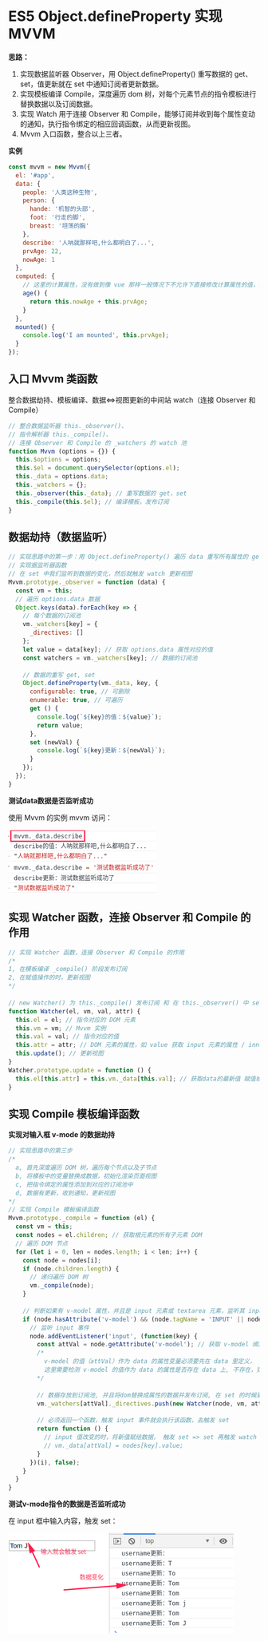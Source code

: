 # ES5 Object.defineProperty 实现 MVVM

**思路：**

1. 实现数据监听器 Observer，用 Object.defineProperty() 重写数据的 get、set，值更新就在 set 中通知订阅者更新数据。
2. 实现模板编译 Compile，深度遍历 dom 树，对每个元素节点的指令模板进行替换数据以及订阅数据。
3. 实现 Watch 用于连接 Observer 和 Compile，能够订阅并收到每个属性变动的通知，执行指令绑定的相应回调函数，从而更新视图。
4. Mvvm 入口函数，整合以上三者。

**实例**

```js
const mvvm = new Mvvm({
  el: '#app',
  data: {
    people: '人类这种生物',
    person: {
      hande: '机智的头部',
      foot: '行走的脚',
      breast: '坦荡的胸'
    },
    describe: '人呐就那样吧,什么都明白了...',
    prvAge: 22,
    nowAge: 1
  },
  computed: {
    // 这里的计算属性，没有做到像 vue 那样一般情况下不允许下直接修改计算属性的值，例：这样是不允许的 mvvm.age = 34;
    age() {
      return this.nowAge + this.prvAge;
    }
  },
  mounted() {
    console.log('I am mounted', this.prvAge);
  }
});
```

## 入口 Mvvm 类函数

整合数据劫持、模板编译、数据<=>视图更新的中间站 watch（连接 Observer 和 Compile）

```js
// 整合数据监听器 this._observer()、
// 指令解析器 this._compile()、
// 连接 Observer 和 Compile 的 _watchers 的 watch 池
function Mvvm (options = {}) {
  this.$options = options;
  this.$el = document.querySelector(options.el);
  this._data = options.data;
  this._watchers = {};
  this._observer(this._data); // 重写数据的 get，set
  this._compile(this.$el); // 编译模板，发布订阅
}
```

## 数据劫持（数据监听）

```js
// 实现思路中的第一步：用 Object.defineProperty() 遍历 data 重写所有属性的 get set
// 实现据监听器函数
// 在 set 中我们监听到数据的变化，然后就触发 watch 更新视图
Mvvm.prototype._observer = function (data) {
  const vm = this;
  // 遍历 options.data 数据
  Object.keys(data).forEach(key => {
    // 每个数据的订阅池
    vm._watchers[key] = {
      _directives: []
    };
    let value = data[key]; // 获取 options.data 属性对应的值
    const watchers = vm._watchers[key]; // 数据的订阅池

    // 数据的重写 get, set
    Object.defineProperty(vm._data, key, {
      configurable: true, // 可删除
      enumerable: true, // 可遍历
      get () {
        console.log(`${key}的值：${value}`);
        return value;
      },
      set (newVal) {
        console.log(`${key}更新：${newVal}`);
      }
    });
  });
}
```

**测试data数据是否监听成功**

使用 Mvvm 的实例 mvvm 访问：

![测试dat数据劫持](./测试data数据劫持.png "测试data数据劫持")


## 实现 Watcher 函数，连接 Observer 和 Compile 的作用 

```js
// 实现 Watcher 函数，连接 Observer 和 Compile 的作用 
/*
1, 在模板编译 _compile() 阶段发布订阅
2, 在赋值操作的时，更新视图
*/

// new Watcher() 为 this._compile() 发布订阅 和 在 this._observer() 中 set (赋值)的时更新视图
function Watcher(el, vm, val, attr) {
  this.el = el; // 指令对应的 DOM 元素
  this.vm = vm; // Mvvm 实例
  this.val = val; // 指令对应的值 
  this.attr = attr; // DOM 元素的属性，如 value 获取 input 元素的属性 / innerHTML 获取 DOM 元素的属性
  this.update(); // 更新视图
}
Watcher.prototype.update = function () { 
  this.el[this.attr] = this.vm._data[this.val]; // 获取data的最新值 赋值给dom 更新视图
}
```

## 实现 Compile 模板编译函数

**实现对输入框 v-mode 的数据劫持**

```js
// 实现思路中的第三步
/*
  a, 首先深度遍历 DOM 树，遍历每个节点以及子节点
  b, 将模板中的变量替换成数据，初始化渲染页面视图
  c, 把指令绑定的属性添加到对应的订阅池中
  d, 数据有更新，收到通知，更新视图
*/
// 实现 Compile 模板编译函数
Mvvm.prototype._compile = function (el) {
  const vm = this;
  const nodes = el.children; // 获取根元素的所有子元素 DOM
  // 遍历 DOM 节点
  for (let i = 0, len = nodes.length; i < len; i++) {
    const node = nodes[i];
    if (node.children.length) {
      // 递归遍历 DOM 树
      vm._compile(node);
    }
    
    // 判断如果有 v-model 属性，并且是 input 元素或 textarea 元素，监听其 input 事件
    if (node.hasAttribute('v-model') && (node.tagName = 'INPUT' || node.tagName == 'TEXTAREA')) {
      // 监听 input 事件
      node.addEventListener('input', (function(key) {
        const attVal = node.getAttribute('v-model'); // 获取 v-model 绑定的值
        /*
          v-model 的值（attVal）作为 data 的属性变量必须要先在 data 里定义，
          这里需要检测 v-model 的值作为 data 的属性是否存在 data 上, 不存在，则报错，给出提示
        */

        // 数据存放到订阅池, 并且将dom替换成属性的数据并发布订阅, 在 set 的时候更新数据
        vm._watchers[attVal]._directives.push(new Watcher(node, vm, attVal, 'value'));
        
        // 必须返回一个函数，触发 input 事件就会执行该函数，去触发 set
        return function () {
          // input 值改变的时，将新值赋给数据， 触发 set => set 再触发 watch 更新视图
          // vm._data[attVal] = nodes[key].value;
        }
      })(i), false);
    }
  }
}
```

**测试v-mode指令的数据是否监听成功**

在 input 框中输入内容，触发 set：

![测试v-mode指令的数据劫持](./测试v-mode指令的数据劫持.png "测试 v-mode 指令的数据劫持")

